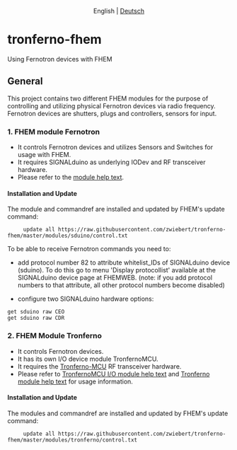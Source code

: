 <p align="center">
  <span>English</span> |
  <a href="README-de.md">Deutsch</a>
</p>

# tronferno-fhem

Using Fernotron devices with FHEM

## General


This project contains two different FHEM modules for the purpose of controlling and utilizing physical Fernotron devices via radio frequency. Fernotron devices are shutters, plugs and  controllers, sensors for input. 


### 1. FHEM module Fernotron

 * It controls Fernotron devices and utilizes Sensors and Switches for usage with FHEM.
 * It requires SIGNALduino as underlying IODev and RF transceiver hardware.
 * Please refer to the [module help text](doc/sduino_fernotron.pod).

#### Installation and Update

 The module and commandref are installed and updated by FHEM's update command:


```
     update all https://raw.githubusercontent.com/zwiebert/tronferno-fhem/master/modules/sduino/control.txt
```

To be able to receive Fernotron commands you need to:

 * add protocol number 82 to attribute whitelist_IDs of SIGNALduino device (sduino). To do this go to menu 'Display protocollist' available at the SIGNALduino device page at FHEMWEB. (note: if you add protocol numbers to that attribute, all other protocol numbers become disabled)

 * configure two SIGNALduino hardware options:
```
get sduino raw CEO
get sduino raw CDR
```






### 2. FHEM  Module Tronferno

 * It controls Fernotron devices.
 * It has its own I/O device module TronfernoMCU.
 * It requires the [Tronferno-MCU](https://github.com/zwiebert/tronferno-mcu) RF transceiver hardware.
 * Please refer to  [TronfernoMCU I/O  module help text](doc/tronferno_mcu.pod) and [Tronferno module help text](doc/tronferno.pod) for usage information.

#### Installation and Update

 The modules and commandref are installed and updated by FHEM's update command:

```
     update all https://raw.githubusercontent.com/zwiebert/tronferno-fhem/master/modules/tronferno/control.txt
```


